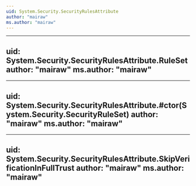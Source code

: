 ```yaml
---
uid: System.Security.SecurityRulesAttribute
author: "mairaw"
ms.author: "mairaw"
---
```


---
uid: System.Security.SecurityRulesAttribute.RuleSet
author: "mairaw"
ms.author: "mairaw"
---

---
uid: System.Security.SecurityRulesAttribute.#ctor(System.Security.SecurityRuleSet)
author: "mairaw"
ms.author: "mairaw"
---

---
uid: System.Security.SecurityRulesAttribute.SkipVerificationInFullTrust
author: "mairaw"
ms.author: "mairaw"
---
